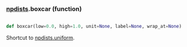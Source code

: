 ### [npdists](npdists.md).boxcar (function)


```py

def boxcar(low=0.0, high=1.0, unit=None, label=None, wrap_at=None)

```



Shortcut to [npdists.uniform](npdists.uniform.md).

